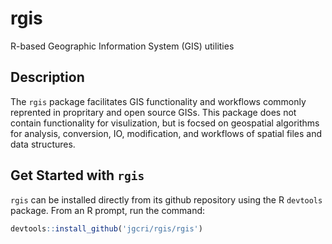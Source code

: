 # rgis
R-based Geographic Information System (GIS) utilities

## Description
The `rgis` package facilitates GIS functionality and workflows commonly reprented in propritary and open source GISs. This package does not contain functionality for visulization, but is focsed on geospatial algorithms for analysis, conversion, IO, modification, and workflows of spatial files and data structures.

## Get Started with `rgis`
`rgis` can be installed directly from its github repository using the R `devtools` package. From an R prompt, run the command:

```r
devtools::install_github('jgcri/rgis/rgis')
```
